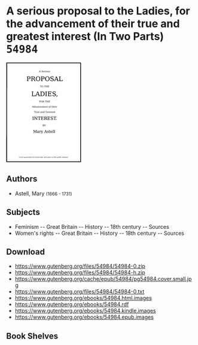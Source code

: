 # A serious proposal to the Ladies, for the advancement of their true and greatest interest (In Two Parts) <kbd>54984</kbd>

![](./cover.medium.jpg "")

## Authors


 - Astell, Mary <small>(1666 - 1731)</small>

## Subjects


 - Feminism -- Great Britain -- History -- 18th century -- Sources
 - Women's rights -- Great Britain -- History -- 18th century -- Sources

## Download


 - https://www.gutenberg.org/files/54984/54984-0.zip
 - https://www.gutenberg.org/files/54984/54984-h.zip
 - https://www.gutenberg.org/cache/epub/54984/pg54984.cover.small.jpg
 - https://www.gutenberg.org/files/54984/54984-0.txt
 - https://www.gutenberg.org/ebooks/54984.html.images
 - https://www.gutenberg.org/ebooks/54984.rdf
 - https://www.gutenberg.org/ebooks/54984.kindle.images
 - https://www.gutenberg.org/ebooks/54984.epub.images

## Book Shelves



